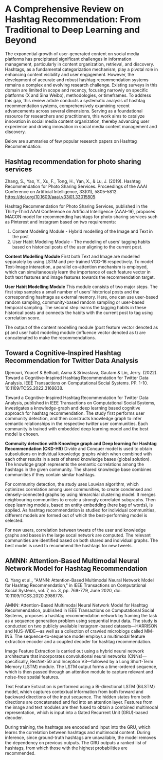 # A Comprehensive Review on Hashtag Recommendation: From Traditional to Deep Learning and Beyond
The exponential growth of user-generated content on social media platforms has precipitated significant challenges in information management, particularly in content organization, retrieval, and discovery. Hashtags, as a fundamental categorization mechanism, play a pivotal role in enhancing content visibility and user engagement. However, the development of accurate and robust hashtag recommendation systems remains a complex and evolving research challenge. Existing surveys in this domain are limited in scope and recency, focusing narrowly on specific platforms (X and Sina Weibo), methodologies, or timeframes. To address this gap, this review article conducts a systematic analysis of hashtag recommendation systems, comprehensively examining recent advancements across several dimensions. Serving as a foundational resource for researchers and practitioners, this work aims to catalyze innovation in social media content organization, thereby advancing user experience and driving innovation in social media content management and discovery.

Below are summaries of few popular research papers on Hashtag Recommendation:
## Hashtag recommendation for photo sharing services

Zhang, S., Yao, Y., Xu, F., Tong, H., Yan, X., & Lu, J. (2019). Hashtag Recommendation for Photo Sharing Services. Proceedings of the AAAI Conference on Artificial Intelligence, 33(01), 5805-5812. https://doi.org/10.1609/aaai.v33i01.33015805

Hashtag Recommendation for Photo Sharing Services, published in the Thirty-Third AAAI Conference on Artificial Intelligence (AAAI-19), proposes MACON model for recommending hashtags for photo sharing services such as Pinterest and Instagram based on two requirements:
1. Content Modeling Module - Hybrid modelling of the Image and Text in the post
2. User Habit Modeling Module - The modeling of users’ tagging habits based on historical posts of the user aligning to the current post.
   
**Content Modelling Module**
First both Text and Image are modelled separately by using LSTM and pre-trained VGG-16 respectively. To model Text-Image interaction, a parallel co-attention mechanism is employed, which can simultaneously learn the importance of each feature vector in both text features and image features towards the recommendation target.

**User Habit Modelling Module**
This module consists of two major steps. The first step samples a small number of users’ historical posts and the corresponding hashtags as external memory. Here, one can use user-based random sampling, community-based random sampling or user-based temporal sampling. The second step learns the tagging habits in these historical posts and connects the habits with the current post to tag using correlation score.

The output of the content modelling module (post feature vector denoted as p) and user habit modeling module (influence vector denoted as t) are concatenated to make the recommendations.

## Toward a Cognitive-Inspired Hashtag Recommendation for Twitter Data Analysis

Djenouri, Youcef & Belhadi, Asma & Srivastava, Gautam & Lin, Jerry. (2022). Toward a Cognitive-Inspired Hashtag Recommendation for Twitter Data Analysis. IEEE Transactions on Computational Social Systems. PP. 1-10. 10.1109/TCSS.2022.3169838. 

Toward a Cognitive-Inspired Hashtag Recommendation for Twitter Data Analysis, published in IEEE Transactions on Computational Social Systems, investigates a knowledge-graph and deep learning based cognitive approach for hashtag recommendation. The study first performs user community detection, and then constructs knowledge graph to infer semantic relationships in the respective twitter user communities. Each community is trained with embedded deep learning model and the best model is chosen.

**Commuity detection with Knowlege graph and Deep learning for Hashtag Recommendation (CKD-HR)**
Divide and Conquer model is used to obtain subsolutions on individual knowledge graphs which when combined with each other results in a sets of shared knowledge bases (global solution). The knowldge graph represents the semantic correlations among the hashtags in the given community. The shared knowledge base combines communities if they contain similar hashtags. 

For community detection, the study uses Louvian algorithm, which optimizes correlation among user communities, to create condensed and densely-connected graphs by using hirearchial clustering model. It merges neighbouring communities to create a strongly correlated subgraphs. Then deep learning models, based on entity embedding (here bag of words), is applied. As hashtag recommendation is studied for individual communities, different models are formed out of which the best-performing model is selected.

For new users, correlation between tweets of the user and knowledge graphs and bases in the large socal network are computed. The relevant communities are identified based on both shared and individual graphs. The best model is used to recommend the hashtags for new tweets.

## AMNN: Attention-Based Multimodal Neural Network Model for Hashtag Recommendation

Q. Yang et al., "AMNN: Attention-Based Multimodal Neural Network Model for Hashtag Recommendation," in IEEE Transactions on Computational Social Systems, vol. 7, no. 3, pp. 768-779, June 2020, doi: 10.1109/TCSS.2020.2986778.

AMNN: Attention-Based Multimodal Neural Network Model for Hashtag Recommendation, published in IEEE Transactions on Computational Social Systems, proposes a hashtag recommendation network by framing the task as a sequence generation problem using sequential input data. The study is conducted on two publicly available Instagram-based datasets—HARRISON and NUS-WIDE—as well as a collection of crawled microblogs called MM-INS. The sequence-to-sequence model employs a multimodal feature extraction encoder and a coupled decoder for hashtag recommendation.

Image Feature Extraction is carried out using a hybrid neural network architecture that incorporates convolutional neural networks (CNNs)—specifically, ResNet-50 and Inception V3—followed by a Long Short-Term Memory (LSTM) module. The LSTM output forms a time-ordered sequence, which is then passed through an attention module to capture relevant and noise-free spatial features.

Text Feature Extraction is performed using a Bi-directional LSTM (BiLSTM) model, which captures contextual information from both forward and backward directions of the input sequence. The hidden states from both directions are concatenated and fed into an attention layer. Features from the image and text modules are then fused to obtain a combined multimodal representation, which is input into a Gated Recurrent Unit (GRU)-based decoder.

During training, the hashtags are encoded and input into the GRU, which learns the correlation between hashtags and multimodal content. During inference, since ground-truth hashtags are unavailable, the model removes the dependency on previous outputs. The GRU outputs a ranked list of hashtags, from which those with the highest probabilities are recommended.













